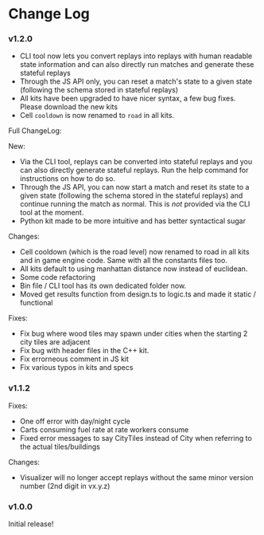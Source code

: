 # Change Log

### v1.2.0

- CLI tool now lets you convert replays into replays with human readable state information and can also directly run matches and generate these stateful replays
- Through the JS API only, you can reset a match's state to a given state (following the schema stored in stateful replays)
- All kits have been upgraded to have nicer syntax, a few bug fixes. Please download the new kits
- Cell `cooldown` is now renamed to `road` in all kits. 

Full ChangeLog:

New:
- Via the CLI tool, replays can be converted into stateful replays and you can also directly generate stateful replays. Run the help command for instructions on how to do so.
- Through the JS API, you can now start a match and reset its state to a given state (following the schema stored in the stateful replays) and continue running the match as normal. This is *not* provided via the CLI tool at the moment.
- Python kit made to be more intuitive and has better syntactical sugar

Changes:
- Cell cooldown (which is the road level) now renamed to road in all kits and in game engine code. Same with all the constants files too.
- All kits default to using manhattan distance now instead of euclidean.
- Some code refactoring
- Bin file / CLI tool has its own dedicated folder now.
- Moved get results function from design.ts to logic.ts and made it static / functional

Fixes:
- Fix bug where wood tiles may spawn under cities when the starting 2 city tiles are adjacent
- Fix bug with header files in the C++ kit.
- Fix errorneous comment in JS kit
- Fix various typos in kits and specs

### v1.1.2
Fixes:
- One off error with day/night cycle
- Carts consuming fuel rate at rate workers consume
- Fixed error messages to say CityTiles instead of City when referring to the actual tiles/buildings

Changes:
- Visualizer will no longer accept replays without the same minor version number (2nd digit in vx.y.z)

### v1.0.0

Initial release!
